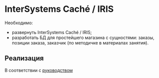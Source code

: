 # InterSystems Caché / IRIS

Необходимо:
- развернуть InterSystems Caché / IRIS;
- разработать БД для простейшего магазина с сущностями: заказы, позиции заказа, заказчик (по методичке в материалах занятия).

## Реализация

В соответствии с [руководством](./022_INsuTERSYSTEMS.files/ДЗ._Практика_InterSystems_Cache_IRIS-1801-9693d8.pdf)